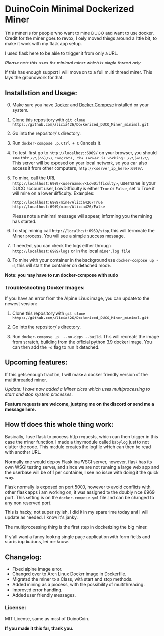 # DuinoCoin Minimal Dockerized Miner

This miner is for people who want to mine DUCO and want to use docker. 
Credit for the miner goes to revox, I only moved things around a little bit, to make it 
work with my flask app setup.

I used flask here to be able to trigger it from only a URL. 

*Please note this uses the minimal miner which is single thread only*

If this has enough support I will move on to a full multi thread miner. 
This lays the groundwork for that.

## Installation and Usage:

0. Make sure you have [Docker](https://docs.docker.com/get-docker/) and [Docker Compose](https://docs.docker.com/compose/install/) installed on your system.

1. Clone this repository with `git clone https://github.com/Alicia426/Dockerized_DUCO_Miner_minimal.git`

2. Go into the repository's directory.
   
3. Run `docker-compose up`. `Ctrl + C` Cancels it.

4. To test, first go to `http://localhost:6969/` on your browser, you should see this: `//\(oo)/\\ Congrats, the server is working! //\(oo)/\\`. This server will be exposed on your local network, so you can also access it from other computers, `http://<server_ip_here>:6969/`.

5. To mine, call the URL `http://localhost:6969/<username>/<LowDifficulty>`, username is your DUCO account user, LowDifficulty is either `True` or `False`, set to True it will mine on a lower difficulty.
Examples:
    ```
    http://localhost:6969/mine/Alicia426/True
    http://localhost:6969/mine/Alicia426/False
    ```
    Please note a minimal message will appear, informing you the mining has started.

1. To stop mining call `http://localhost:6969/stop`, this will terminate the Miner process. You will see a 
   simple success message.

2. If needed, you can check the logs either through `http://localhost:6969/logs` or in the local `miner.log file`
3. To mine with your container in the background use `docker-compose up -d`, this will start the container on detached mode.

**Note: you may have to run docker-compose with sudo**

### Troubleshooting Docker Images:

If you have an error from the Alpine Linux image, you can update to the newest version:

1. Clone this repository with `git clone https://github.com/Alicia426/Dockerized_DUCO_Miner_minimal.git`

2. Go into the repository's directory.
   
3. Run `docker-compose up  --no-deps --build`. This will recreate the image from scratch, building from the official python 3.9 docker image. You can then add the `-d` flag to run it detached.


## Upcoming features:

If this gets enough traction, I will make a docker friendly version of the multithreaded miner. 

*Update: I have now added a Miner class which uses multiprocessing to start and stop system processes.*

**Feature requests are welcome, justping me on the discord or send me a message here.**

## How tf does this whole thing work: 

Basically, I use flask to process http requests, which can then trigger in this case the miner function. I made a tiny module called `babylog` just to not clutter the code. 
This module creates the logfile which can then be read with another URL. 

Normally one would deploy Flask ina WSGI server, however, flask has its own WSGI testing server, and since we are not running a large web app and the userbase will be of 1 per container, I see no issue with doing it the quick way.

Flask normally is exposed on port 5000, however to avoid conflicts with other flask apps i am working on, it was assigned to the doubly nice 6969 port. This setting is on the `docker-compose.yml` file and can be changed to any non reserved port.


This is hacky, not super stylish, I did it in my spare time today and I will update as needed.
I know it's janky.

The multiprocessing thing is the first step in dockerizing the big miner.

If y'all want a fancy looking single page application with form fields and starts top buttons, let me know.

## Changelog:

* Fixed alpine image error.
* Changed over to Arch Linux Docker image in Dockerfile.
* Migrated the miner to a Class, with start and stop methods.
* Added mining as a process, with the possibility of multithreading.
* Improved error handling.
* Added user friendly messages.

### License:

MIT License, same as most of DuinoCoin.



**If you made it this far, thank you.**

